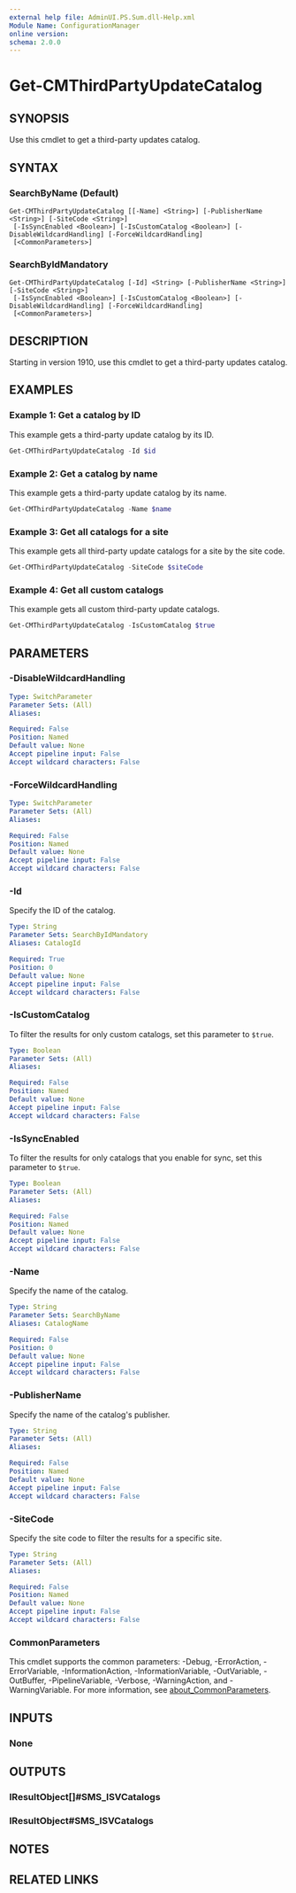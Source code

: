 ```yaml
---
external help file: AdminUI.PS.Sum.dll-Help.xml
Module Name: ConfigurationManager
online version:
schema: 2.0.0
---
```


# Get-CMThirdPartyUpdateCatalog

## SYNOPSIS

Use this cmdlet to get a third-party updates catalog.

## SYNTAX

### SearchByName (Default)
```
Get-CMThirdPartyUpdateCatalog [[-Name] <String>] [-PublisherName <String>] [-SiteCode <String>]
 [-IsSyncEnabled <Boolean>] [-IsCustomCatalog <Boolean>] [-DisableWildcardHandling] [-ForceWildcardHandling]
 [<CommonParameters>]
```

### SearchByIdMandatory
```
Get-CMThirdPartyUpdateCatalog [-Id] <String> [-PublisherName <String>] [-SiteCode <String>]
 [-IsSyncEnabled <Boolean>] [-IsCustomCatalog <Boolean>] [-DisableWildcardHandling] [-ForceWildcardHandling]
 [<CommonParameters>]
```

## DESCRIPTION

Starting in version 1910, use this cmdlet to get a third-party updates catalog.

## EXAMPLES

### Example 1: Get a catalog by ID

This example gets a third-party update catalog by its ID.

```powershell
Get-CMThirdPartyUpdateCatalog -Id $id
```

### Example 2: Get a catalog by name

This example gets a third-party update catalog by its name.

```powershell
Get-CMThirdPartyUpdateCatalog -Name $name
```

### Example 3: Get all catalogs for a site

This example gets all third-party update catalogs for a site by the site code.

```powershell
Get-CMThirdPartyUpdateCatalog -SiteCode $siteCode
```

### Example 4: Get all custom catalogs

This example gets all custom third-party update catalogs.

```powershell
Get-CMThirdPartyUpdateCatalog -IsCustomCatalog $true
```

## PARAMETERS

### -DisableWildcardHandling

```yaml
Type: SwitchParameter
Parameter Sets: (All)
Aliases:

Required: False
Position: Named
Default value: None
Accept pipeline input: False
Accept wildcard characters: False
```

### -ForceWildcardHandling

```yaml
Type: SwitchParameter
Parameter Sets: (All)
Aliases:

Required: False
Position: Named
Default value: None
Accept pipeline input: False
Accept wildcard characters: False
```

### -Id

Specify the ID of the catalog.

```yaml
Type: String
Parameter Sets: SearchByIdMandatory
Aliases: CatalogId

Required: True
Position: 0
Default value: None
Accept pipeline input: False
Accept wildcard characters: False
```

### -IsCustomCatalog

To filter the results for only custom catalogs, set this parameter to `$true`.

```yaml
Type: Boolean
Parameter Sets: (All)
Aliases:

Required: False
Position: Named
Default value: None
Accept pipeline input: False
Accept wildcard characters: False
```

### -IsSyncEnabled

To filter the results for only catalogs that you enable for sync, set this parameter to `$true`.

```yaml
Type: Boolean
Parameter Sets: (All)
Aliases:

Required: False
Position: Named
Default value: None
Accept pipeline input: False
Accept wildcard characters: False
```

### -Name

Specify the name of the catalog.

```yaml
Type: String
Parameter Sets: SearchByName
Aliases: CatalogName

Required: False
Position: 0
Default value: None
Accept pipeline input: False
Accept wildcard characters: False
```

### -PublisherName

Specify the name of the catalog's publisher.

```yaml
Type: String
Parameter Sets: (All)
Aliases:

Required: False
Position: Named
Default value: None
Accept pipeline input: False
Accept wildcard characters: False
```

### -SiteCode

Specify the site code to filter the results for a specific site.

```yaml
Type: String
Parameter Sets: (All)
Aliases:

Required: False
Position: Named
Default value: None
Accept pipeline input: False
Accept wildcard characters: False
```

### CommonParameters
This cmdlet supports the common parameters: -Debug, -ErrorAction, -ErrorVariable, -InformationAction, -InformationVariable, -OutVariable, -OutBuffer, -PipelineVariable, -Verbose, -WarningAction, and -WarningVariable. For more information, see [about_CommonParameters](http://go.microsoft.com/fwlink/?LinkID=113216).

## INPUTS

### None

## OUTPUTS

### IResultObject[]#SMS_ISVCatalogs

### IResultObject#SMS_ISVCatalogs

## NOTES

## RELATED LINKS
